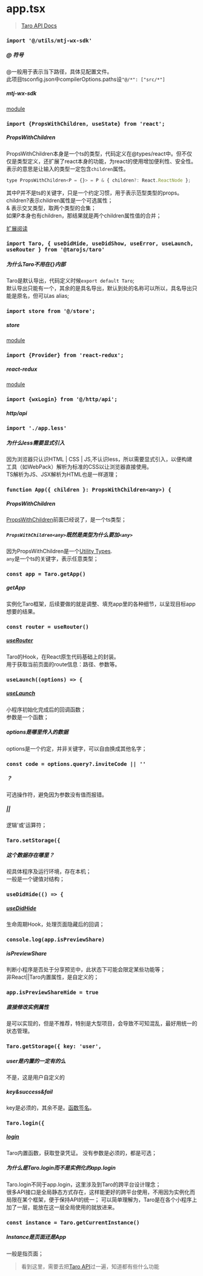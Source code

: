 # app.tsx
> [Taro API Docs](https://docs.taro.zone/docs/3.x/apis/about/desc)
### ```import '@/utils/mtj-wx-sdk'```
##### @ 符号
@一般用于表示当下路径，具体见配置文件。  
此项目tsconfig.json中compilerOptions.paths设```"@/*": ["src/*"]```
##### mtj-wx-sdk
[module](./modules.md#mtj-wx-sdk)
### ```import {PropsWithChildren, useState} from 'react';```
##### PropsWithChildren
PropsWithChildren本身是一个ts的类型，代码定义在@types/react中。但不仅仅是类型定义，还扩展了react本身的功能，为react的使用增加便利性、安全性。   
表示的意思是让输入的类型一定包含```children```属性。  
```javascript
type PropsWithChildren<P = {}> = P & { children?: React.ReactNode }; 
```
其中P并不是ts的关键字，只是一个约定习惯，用于表示范型类型的props。  
children?表示children属性是一个可选属性；  
& 表示交叉类型，取两个类型的合集；  
如果P本身也有children，那结果就是两个children属性值的合并；  

[扩展阅读](./general.md#js版本react-vs-ts版本react)
### ```import Taro, { useDidHide, useDidShow, useError, useLaunch, useRouter } from '@tarojs/taro'```
##### 为什么Taro不用在{}内部
Taro是默认导出，代码定义时候```export default Taro```;  
默认导出只能有一个，其余的是具名导出，默认到处的名称可以所以，具名导出只能是原名，但可以as alias;  

### ```import store from '@/store';```
##### store
[module](./modules.md#store)
### ```import {Provider} from 'react-redux';```
##### react-redux 
[module](./modules.md#react-redux)
### ```import {wxLogin} from '@/http/api';```
##### http/api

### ```import './app.less'```
##### 为什么less需要显式引入
因为浏览器只认识HTML | CSS | JS,不认识less，所以需要显式引入，以便构建工具（如WebPack）解析为标准的CSS以让浏览器直接使用。  
TS解析为JS、JSX解析为HTML也是一样道理；
### ```function App({ children }: PropsWithChildren<any>) {```
##### PropsWithChildren 
[PropsWithChildren](./line-by-line.md#propswithchildren)前面已经说了，是一个ts类型；
##### ```PropsWithChildren<any>```既然是类型为什么要加```<any>```
因为PropsWithChildren是一个[Utility Types](./lang-spec.md#范型类型-generic-types-vs-实用类型-utility-types).  
```any```是一个ts的关键字，表示任意类型；  

### ```const app = Taro.getApp()```
##### getApp 
实例化Taro框架，后续要做的就是调整、填充app里的各种细节，以呈现目标app想要的结果。
### ```const router = useRouter()```
##### [useRouter](https://docs.taro.zone/en/docs/hooks/#userouter)
Taro的Hook，在React原生代码基础上的封装。  
用于获取当前页面的route信息：路径、参数等。  
### ```useLaunch((options) => {```
##### [useLaunch](https://docs.taro.zone/docs/3.x/apis/taro.hooks/useLaunch/)
小程序初始化完成后的回调函数；  
参数是一个函数；  
##### options是哪里传入的数据
options是一个约定，并非关键字，可以自由换成其他名字；

### ```const code = options.query?.inviteCode || ''```
##### ？
可选操作符，避免因为参数没有值而报错。  
##### ||
逻辑'或'运算符；  
### ```Taro.setStorage({```
##### 这个数据存在哪里？
视具体程序及运行环境，存在本机；  
一般是一个键值对结构；  

### ```useDidHide(() => {```
##### [useDidHide](https://docs.taro.zone/en/docs/hooks/#usedidhide)
生命周期Hook，处理页面隐藏后的回调；  
### ```console.log(app.isPreviewShare)```
##### isPreviewShare
判断小程序是否处于分享预览中，此状态下可能会限定某些功能等；  
非React||Taro内置属性，是自定义的；  
### ```app.isPreviewShareHide = true```
##### 直接修改实例属性
是可以实现的，但是不推荐，特别是大型项目，会导致不可知混乱，最好用统一的状态管理。  
### ```Taro.getStorage({ key: 'user',```
##### user是内置的一定有的么
不是，这是用户自定义的
##### key&success&fail
key是必须的，其余不是。[函数签名](https://docs.taro.zone/en/docs/apis/storage/getStorage/)。
### ```Taro.login({```
##### [login](https://docs.taro.zone/docs/3.x/apis/open-api/login/)
Taro内置函数，获取登录凭证。 
没有参数是必须的，都是可选；  
##### 为什么是Taro.login而不是实例化的app.login
Taro.login不同于app.login，这里涉及到Taro的跨平台设计理念；  
很多API接口是全局静态方式存在，这样能更好的跨平台使用，不用因为实例化而局限在某个框架，便于保持API的统一；
可以简单理解为，Taro是在各个小程序上加了一层，能放在这一层全局使用的就放进来。  
### ```const instance = Taro.getCurrentInstance()```
##### Instance是页面还是App
一般是指页面；  
> 看到这里，需要去把[Taro API](https://docs.taro.zone/docs/3.x/apis/about/desc)过一遍，知道都有些什么功能 